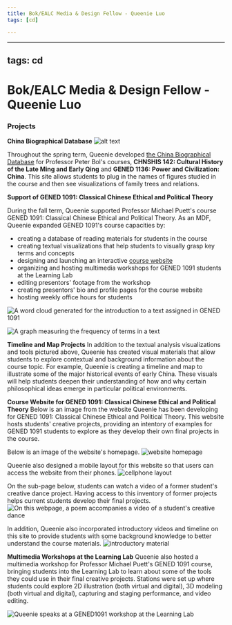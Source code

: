 ```yaml
---
title: Bok/EALC Media & Design Fellow - Queenie Luo
tags: [cd]

---
```


---
tags: cd
---
# Bok/EALC Media & Design Fellow - Queenie Luo


### Projects
**China Biographical Database**
![alt text](https://files.slack.com/files-pri/T0HTW3H0V-F03DTBE3Z61/screen_shot_2022-05-03_at_9.56.22_am.png?pub_secret=0e80e6b5a8)

Throughout the spring term, Queenie developed [the China Biographical Database](https://webpage-test-in-s3-bucket-01.s3.us-east-2.amazonaws.com/demo/index.html) for Professor Peter Bol's courses, **CHNSHIS 142: Cultural History of the Late Ming and Early Qing** and **GENED 1136: Power and Civilization: China**. This site allows students to plug in the names of figures studied in the course and then see visualizations of family trees and relations. 

**Support of GENED 1091: Classical Chinese Ethical and Political Theory**

During the fall term, Queenie supported Professor Michael Puett's course GENED 1091: Classical Chinese Ethical and Political Theory. As an MDF, Queenie expanded GENED 1091's course capacities by:
* creating a database of reading materials for students in the course
* creating textual visualizations that help students to visually grasp key terms and concepts  
* designing and launching an interactive [course website](https://gened-1091.s3.us-east-2.amazonaws.com/index.html)
* organizing and hosting multimedia workshops for GENED 1091 students at the Learning Lab
* editing presentors' footage from the workshop
* creating presentors' bio and profile pages for the course website
* hosting weekly office hours for students


![A word cloud generated for the introduction to a text assigned in GENED 1091](https://files.slack.com/files-pri/T0HTW3H0V-F02QAH8FAHG/introduction_wordcloud.png?pub_secret=9f07c0d3ba)

![A graph measuring the frequency of terms in a text](https://files.slack.com/files-pri/T0HTW3H0V-F02R3KHMYLR/screen_shot_2021-12-14_at_2.29.46_pm.png?pub_secret=1c7a24eb70)

**Timeline and Map Projects**
In addition to the textual analysis visualizations and tools pictured above, Queenie has created visual materials that allow students to explore contextual and background information about the course topic. For example, Queenie is creating a timeline and map to illustrate some of the major historical events of early China. These visuals will help students deepen their understanding of how and why certain philosophical ideas emerge in particular political environments.

**Course Website for GENED 1091: Classical Chinese Ethical and Political Theory**
Below is an image from the website Queenie has been developing for GENED 1091: Classical Chinese Ethical and Political Theory. This website hosts students' creative projects, providing an intentory of examples for GENED 1091 students to explore as they develop their own final projects in the course.

Below is an image of the website's homepage. 
![website homepage](https://cs109b-eda.s3.us-east-2.amazonaws.com/website.png)

Queenie also designed a mobile layout for this website so that users can access the website from their phones.
![cellphone layout](https://cs109b-eda.s3.us-east-2.amazonaws.com/cellphone+interface.png)

On the sub-page below, students can watch a video of a former student's creative dance project. Having access to this inventory of former projects helps current students develop their final projects.
![On this webpage, a poem accompanies a video of a student's creative dance](https://files.slack.com/files-pri/T0HTW3H0V-F02QR0S1UBU/screen_shot_2021-12-14_at_2.29.26_pm.png?pub_secret=b06bf93a7c) 

In addition, Queenie also incorporated introductory videos and timeline on this site to provide students with some background knowledge to better understand the course materials.
![introductory material](https://summarization-01.s3.us-east-2.amazonaws.com/Screen+Shot+2022-05-12+at+5.05.02+PM.png)

**Multimedia Workshops at the Learning Lab**
Queenie also hosted a multimedia workshop for Professor Michael Puett's GENED 1091 course, bringing students into the Learning Lab to learn about some of the tools they could use in their final creative projects. Stations were set up where students could explore 2D illustration (both virtual and digital), 3D modeling (both virtual and digital), capturing and staging performance, and video editing. 

![Queenie speaks at a GENED1091 workshop at the Learning Lab](https://files.slack.com/files-pri/T0HTW3H0V-F02PMESJC1K/queenie_gened1091_workshop.png?pub_secret=3c06ff268a)
